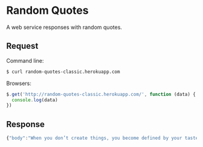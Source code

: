 # Random Quotes

A web service responses with random quotes.

## Request

Command line:

```bash
$ curl random-quotes-classic.herokuapp.com
```

Browsers:

```javascript
$.get('http://random-quotes-classic.herokuapp.com/', function (data) {
  console.log(data)
})
```

## Response

```javascript
{"body":"When you don’t create things, you become defined by your tastes rather than ability. Your tastes only narrow & exclude people. So create.","author":"@_why","source":"","source_url":""}
```
